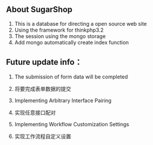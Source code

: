 ﻿## About SugarShop
1. This is a database for directing a open source web site
2. Using the framework for thinkphp3.2
3. The session using the mongo storage
4. Add mongo automatically create index function

## Future update info：
1. The submission of form data will be completed
1. 将要完成表单数据的提交

2. Implementing Arbitrary Interface Pairing
2. 实现任意接口配对

3. Implementing Workflow Customization Settings
3. 实现工作流程自定义设置